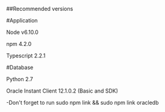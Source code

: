 ##Recommended versions

#Application

Node v6.10.0

npm 4.2.0

Typescript 2.2.1

#Database

Python 2.7

Oracle Instant Client 12.1.0.2 (Basic and SDK)

  -Don't forget to run sudo npm link && sudo npm link oracledb
